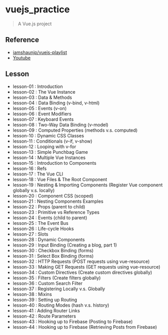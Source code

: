 # vuejs_practice

> A Vue.js project

## Reference
+ [iamshaunjp/vuejs-playlist](https://github.com/iamshaunjp/vuejs-playlist)
+ [Youtube](https://www.youtube.com/watch?v=5LYrN_cAJoA&list=PL4cUxeGkcC9gQcYgjhBoeQH7wiAyZNrYa)

## Lesson
+ lesson-01 : Introduction
+ lesson-02 : The Vue Instance
+ lesson-03 : Data & Methods
+ lesson-04 : Data Binding (v-bind, v-html)
+ lesson-05 : Events (v-on)
+ lesson-06 : Event Modifiers
+ lesson-07 : Keyboard Events
+ lesson-08 : Two-Way Data Binding (v-model)
+ lesson-09 : Computed Properties (methods v.s. computed)
+ lesson-10 : Dynamic CSS Classes
+ lesson-11 : Conditionals (v-if, v-show)
+ lesson-12 : Looping with v-for
+ lesson-13 : Simple Punchbag Game
+ lesson-14 : Multiple Vue Instances
+ lesson-15 : Introduction to Components
+ lesson-16 : Refs
+ lesson-17 : The Vue CLI
+ lesson-18 : Vue Files & The Root Component
+ lesson-19 : Nesting & Importing Components (Register Vue component globally v.s. locally)
+ lesson-20 : Component CSS (scoped)
+ lesson-21 : Nesting Components Examples
+ lesson-22 : Props (parent to child)
+ lesson-23 : Primitive vs Reference Types
+ lesson-24 : Events (child to parent)
+ lesson-25 : The Event Bus
+ lesson-26 : Life-cycle Hooks
+ lesson-27 : Slots
+ lesson-28 : Dynamic Components
+ lesson-29 : Input Binding (Creating a blog, part 1)
+ lesson-30 : Checkbox Binding (forms)
+ lesson-31 : Select Box Binding (forms)
+ lesson-32 : HTTP Requests (POST requests using vue-resource)
+ lesson-33 : Making GET Requests (GET requests using vue-resource)
+ lesson-34 : Custom Directives (Create custom directives globally)
+ lesson-35 : Filters (Create filters globally)
+ lesson-36 : Custom Search Filter
+ lesson-37 : Registering Locally v.s. Globally
+ lesson-38 : Mixins
+ lesson-39 : Setting up Routing
+ lesson-40 : Routing Modes (hash v.s. history)
+ lesson-41 : Adding Router Links
+ lesson-42 : Route Parameters
+ lesson-43 : Hooking up to Firebase (Posting to Firebase)
+ lesson-44 : Hooking up to Firebase (Retrieving Posts from Firebase)